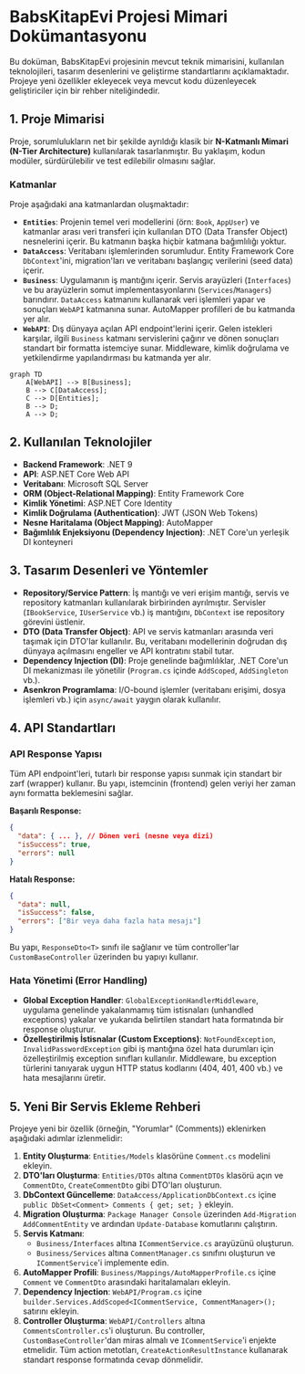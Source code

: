 # BabsKitapEvi Projesi Mimari Dokümantasyonu

Bu doküman, BabsKitapEvi projesinin mevcut teknik mimarisini, kullanılan teknolojileri, tasarım desenlerini ve geliştirme standartlarını açıklamaktadır. Projeye yeni özellikler ekleyecek veya mevcut kodu düzenleyecek geliştiriciler için bir rehber niteliğindedir.

## 1. Proje Mimarisi

Proje, sorumlulukların net bir şekilde ayrıldığı klasik bir **N-Katmanlı Mimari (N-Tier Architecture)** kullanılarak tasarlanmıştır. Bu yaklaşım, kodun modüler, sürdürülebilir ve test edilebilir olmasını sağlar.

### Katmanlar

Proje aşağıdaki ana katmanlardan oluşmaktadır:

- **`Entities`**: Projenin temel veri modellerini (örn: `Book`, `AppUser`) ve katmanlar arası veri transferi için kullanılan DTO (Data Transfer Object) nesnelerini içerir. Bu katmanın başka hiçbir katmana bağımlılığı yoktur.
- **`DataAccess`**: Veritabanı işlemlerinden sorumludur. Entity Framework Core `DbContext`'ini, migration'ları ve veritabanı başlangıç verilerini (seed data) içerir.
- **`Business`**: Uygulamanın iş mantığını içerir. Servis arayüzleri (`Interfaces`) ve bu arayüzlerin somut implementasyonlarını (`Services`/`Managers`) barındırır. `DataAccess` katmanını kullanarak veri işlemleri yapar ve sonuçları `WebAPI` katmanına sunar. AutoMapper profilleri de bu katmanda yer alır.
- **`WebAPI`**: Dış dünyaya açılan API endpoint'lerini içerir. Gelen istekleri karşılar, ilgili `Business` katmanı servislerini çağırır ve dönen sonuçları standart bir formatta istemciye sunar. Middleware, kimlik doğrulama ve yetkilendirme yapılandırması bu katmanda yer alır.

```mermaid
graph TD
    A[WebAPI] --> B[Business];
    B --> C[DataAccess];
    C --> D[Entities];
    B --> D;
    A --> D;
```

## 2. Kullanılan Teknolojiler

- **Backend Framework**: .NET 9
- **API**: ASP.NET Core Web API
- **Veritabanı**: Microsoft SQL Server
- **ORM (Object-Relational Mapping)**: Entity Framework Core
- **Kimlik Yönetimi**: ASP.NET Core Identity
- **Kimlik Doğrulama (Authentication)**: JWT (JSON Web Tokens)
- **Nesne Haritalama (Object Mapping)**: AutoMapper
- **Bağımlılık Enjeksiyonu (Dependency Injection)**: .NET Core'un yerleşik DI konteyneri

## 3. Tasarım Desenleri ve Yöntemler

- **Repository/Service Pattern**: İş mantığı ve veri erişim mantığı, servis ve repository katmanları kullanılarak birbirinden ayrılmıştır. Servisler (`IBookService`, `IUserService` vb.) iş mantığını, `DbContext` ise repository görevini üstlenir.
- **DTO (Data Transfer Object)**: API ve servis katmanları arasında veri taşımak için DTO'lar kullanılır. Bu, veritabanı modellerinin doğrudan dış dünyaya açılmasını engeller ve API kontratını stabil tutar.
- **Dependency Injection (DI)**: Proje genelinde bağımlılıklar, .NET Core'un DI mekanizması ile yönetilir (`Program.cs` içinde `AddScoped`, `AddSingleton` vb.).
- **Asenkron Programlama**: I/O-bound işlemler (veritabanı erişimi, dosya işlemleri vb.) için `async/await` yaygın olarak kullanılır.

## 4. API Standartları

### API Response Yapısı

Tüm API endpoint'leri, tutarlı bir response yapısı sunmak için standart bir zarf (wrapper) kullanır. Bu yapı, istemcinin (frontend) gelen veriyi her zaman aynı formatta beklemesini sağlar.

**Başarılı Response:**

```json
{
  "data": { ... }, // Dönen veri (nesne veya dizi)
  "isSuccess": true,
  "errors": null
}
```

**Hatalı Response:**

```json
{
  "data": null,
  "isSuccess": false,
  "errors": ["Bir veya daha fazla hata mesajı"]
}
```

Bu yapı, `ResponseDto<T>` sınıfı ile sağlanır ve tüm controller'lar `CustomBaseController` üzerinden bu yapıyı kullanır.

### Hata Yönetimi (Error Handling)

- **Global Exception Handler**: `GlobalExceptionHandlerMiddleware`, uygulama genelinde yakalanmamış tüm istisnaları (unhandled exceptions) yakalar ve yukarıda belirtilen standart hata formatında bir response oluşturur.
- **Özelleştirilmiş İstisnalar (Custom Exceptions)**: `NotFoundException`, `InvalidPasswordException` gibi iş mantığına özel hata durumları için özelleştirilmiş exception sınıfları kullanılır. Middleware, bu exception türlerini tanıyarak uygun HTTP status kodlarını (404, 401, 400 vb.) ve hata mesajlarını üretir.

## 5. Yeni Bir Servis Ekleme Rehberi

Projeye yeni bir özellik (örneğin, "Yorumlar" (Comments)) eklenirken aşağıdaki adımlar izlenmelidir:

1.  **Entity Oluşturma**: `Entities/Models` klasörüne `Comment.cs` modelini ekleyin.
2.  **DTO'ları Oluşturma**: `Entities/DTOs` altına `CommentDTOs` klasörü açın ve `CommentDto`, `CreateCommentDto` gibi DTO'ları oluşturun.
3.  **DbContext Güncelleme**: `DataAccess/ApplicationDbContext.cs` içine `public DbSet<Comment> Comments { get; set; }` ekleyin.
4.  **Migration Oluşturma**: `Package Manager Console` üzerinden `Add-Migration AddCommentEntity` ve ardından `Update-Database` komutlarını çalıştırın.
5.  **Servis Katmanı**:
    - `Business/Interfaces` altına `ICommentService.cs` arayüzünü oluşturun.
    - `Business/Services` altına `CommentManager.cs` sınıfını oluşturun ve `ICommentService`'i implemente edin.
6.  **AutoMapper Profili**: `Business/Mappings/AutoMapperProfile.cs` içine `Comment` ve `CommentDto` arasındaki haritalamaları ekleyin.
7.  **Dependency Injection**: `WebAPI/Program.cs` içine `builder.Services.AddScoped<ICommentService, CommentManager>();` satırını ekleyin.
8.  **Controller Oluşturma**: `WebAPI/Controllers` altına `CommentsController.cs`'i oluşturun. Bu controller, `CustomBaseController`'dan miras almalı ve `ICommentService`'i enjekte etmelidir. Tüm action metotları, `CreateActionResultInstance` kullanarak standart response formatında cevap dönmelidir.

